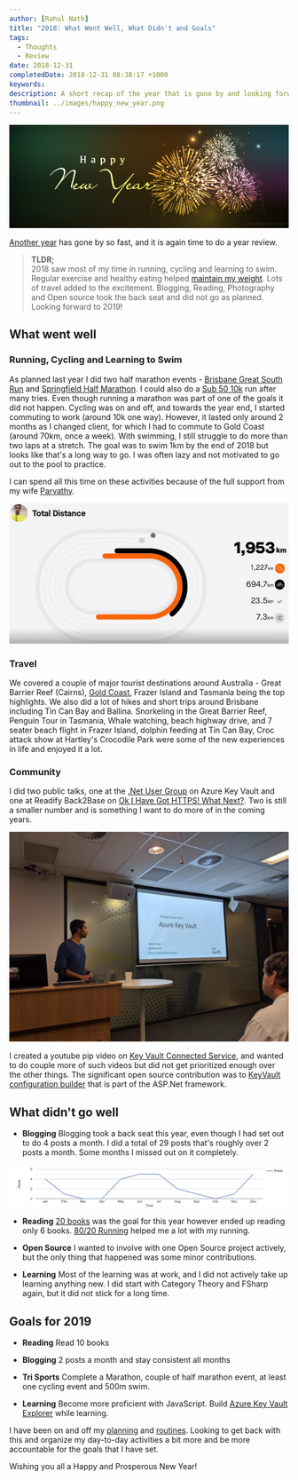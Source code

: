 ```yaml
---
author: [Rahul Nath]
title: "2018: What Went Well, What Didn't and Goals"
tags:
  - Thoughts
  - Review
date: 2018-12-31
completedDate: 2018-12-31 08:38:17 +1000
keywords:
description: A short recap of the year that is gone by and looking forward!
thumbnail: ../images/happy_new_year.png
---
```


![Happy New Year - 2016](../images/happy_new_year.png)

[Another year](http://www.rahulpnath.com/blog/2017-recap/) has gone by so fast, and it is again time to do a year review.

> **TLDR;**  
> 2018 saw most of my time in running, cycling and learning to swim. Regular exercise and healthy eating helped [maintain my weight](http://www.rahulpnath.com/blog/how-i-lost-13-kilos-in-one-and-half-months/). Lots of travel added to the excitement. Blogging, Reading, Photography and Open source took the back seat and did not go as planned.
> Looking forward to 2019!

## What went well

### **Running, Cycling and Learning to Swim**

As planned last year I did two half marathon events - [Brisbane Great South Run](https://www.strava.com/activities/1495400703) and [Springfield Half Marathon](https://www.strava.com/activities/1628202657). I could also do a [Sub 50 10k](https://www.strava.com/activities/1756881573/overview) run after many tries. Even though running a marathon was part of one of the goals it did not happen. Cycling was on and off, and towards the year end, I started commuting to work (around 10k one way). However, it lasted only around 2 months as I changed client, for which I had to commute to Gold Coast (around 70km, once a week). With swimming, I still struggle to do more than two laps at a stretch. The goal was to swim 1km by the end of 2018 but looks like that's a long way to go. I was often lazy and not motivated to go out to the pool to practice.

I can spend all this time on these activities because of the full support from my wife [Parvathy](https://www.facebook.com/parvathy.panicker).

[![Year in Sport](../images/2018_sport.jpg)](https://2018.strava.com/en-us/video/92aff78b819c502351b85b8ef27e35025cd97adf)

### **Travel**

We covered a couple of major tourist destinations around Australia - Great Barrier Reef (Cairns), [Gold Coast](https://www.rahulpnath.com/blog/ndc-security-2018-overview-and-key-takeaways/), Frazer Island and Tasmania being the top highlights. We also did a lot of hikes and short trips around Brisbane including Tin Can Bay and Ballina. Snorkeling in the Great Barrier Reef, Penguin Tour in Tasmania, Whale watching, beach highway drive, and 7 seater beach flight in Frazer Island, dolphin feeding at Tin Can Bay, Croc attack show at Hartley's Crocodile Park were some of the new experiences in life and enjoyed it a lot.

### **Community**

I did two public talks, one at the [.Net User Group](https://www.meetup.com/en-AU/Brisbane-Net-User-Group/events/251639570/) on Azure Key Vault and one at Readify Back2Base on [Ok I Have Got HTTPS! What Next?](https://www.rahulpnath.com/blog/ok-i-have-got-https-what-next/). Two is still a smaller number and is something I want to do more of in the coming years.

![Talk at .Net User Group](../images/2018_talks_ug.jpg)

I created a youtube pip video on [Key Vault Connected Service](https://www.youtube.com/watch?v=S7EPrlpPqXw), and wanted to do couple more of such videos but did not get prioritized enough over the other things.
The significant open source contribution was to [KeyVault configuration builder](https://github.com/aspnet/MicrosoftConfigurationBuilders/commits?author=rahulpnath) that is part of the ASP.Net framework.

## What didn't go well

- **Blogging** Blogging took a back seat this year, even though I had set out to do 4 posts a month. I did a total of 29 posts that's roughly over 2 posts a month. Some months I missed out on it completely.

![Posts per month in the year 2018](../images/2018_postpermonth.jpg)

- **Reading** [20 books](https://www.goodreads.com/user_challenges/13036464) was the goal for this year however ended up reading only 6 books. [80/20 Running](https://www.goodreads.com/book/show/20821042-80-20-running) helped me a lot with my running.

- **Open Source** I wanted to involve with one Open Source project actively, but the only thing that happened was some minor contributions.

- **Learning** Most of the learning was at work, and I did not actively take up learning anything new. I did start with Category Theory and FSharp again, but it did not stick for a long time.

## Goals for 2019

- **Reading** Read 10 books

- **Blogging** 2 posts a month and stay consistent all months

- **Tri Sports** Complete a Marathon, couple of half marathon event, at least one cycling event and 500m swim.

- **Learning** Become more proficient with JavaScript. Build [Azure Key Vault Explorer](https://github.com/rahulpnath/keyvaultexplorer) while learning.

I have been on and off my [planning](https://www.rahulpnath.com/blog/experimenting-with-pomodoro-technique/) and [routines](https://www.rahulpnath.com/blog/morning_routine/). Looking to get back with this and organize my day-to-day activities a bit more and be more accountable for the goals that I have set.

Wishing you all a Happy and Prosperous New Year!
